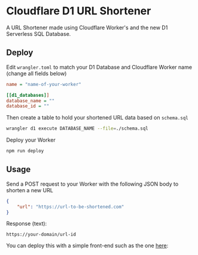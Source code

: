 # Cloudflare D1 URL Shortener
A URL Shortener made using Cloudflare Worker's and the new D1 Serverless SQL Database.

## Deploy
Edit `wrangler.toml` to match your D1 Database and Cloudflare Worker name (change all fields below)
```ini
name = "name-of-your-worker"

[[d1_databases]]
database_name = ""
database_id = ""
```

Then create a table to hold your shortened URL data based on `schema.sql`
```bash
wrangler d1 execute DATABASE_NAME --file=./schema.sql
```

Deploy your Worker
```bash
npm run deploy
```

## Usage
Send a POST request to your Worker with the following JSON body to shorten a new URL
```json
{
    "url": "https://url-to-be-shortened.com"
}
```
Response (text):
```
https://your-domain/url-id
```

You can deploy this with a simple front-end such as the one [here](https://git.pinapelz.moe/pinapelz/link-shortener-static-template):